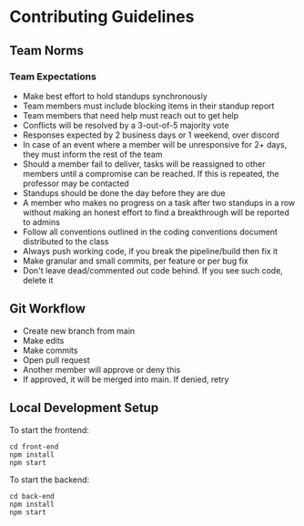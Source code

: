 # Contributing Guidelines

## Team Norms

### Team Expectations
- Make best effort to hold standups synchronously
- Team members must include blocking items in their standup report
- Team members that need help must reach out to get help
- Conflicts will be resolved by a 3-out-of-5 majority vote
- Responses expected by 2 business days or 1 weekend, over discord
- In case of an event where a member will be unresponsive for 2+ days, they must inform the rest of the team
- Should a member fail to deliver, tasks will be reassigned to other members until a compromise can be reached. If this is repeated, the professor may be contacted
- Standups should be done the day before they are due
- A member who makes no progress on a task after two standups in a row without making an honest effort to find a breakthrough will be reported to admins
- Follow all conventions outlined in the coding conventions document distributed to the class
- Always push working code, if you break the pipeline/build then fix it
- Make granular and small commits, per feature or per bug fix
- Don't leave dead/commented out code behind. If you see such code, delete it

## Git Workflow
- Create new branch from main
- Make edits
- Make commits
- Open pull request
- Another member will approve or deny this
- If approved, it will be merged into main. If denied, retry

## Local Development Setup
To start the frontend:
```
cd front-end
npm install
npm start
```

To start the backend:
```
cd back-end
npm install
npm start
```